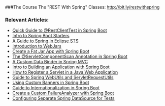###The Course
The "REST With Spring" Classes: http://bit.ly/restwithspring

### Relevant Articles:

- [Quick Guide to @RestClientTest in Spring Boot](http://www.baeldung.com/restclienttest-in-spring-boot)
- [Intro to Spring Boot Starters](http://www.baeldung.com/spring-boot-starters)
- [A Guide to Spring in Eclipse STS](http://www.baeldung.com/eclipse-sts-spring)
- [Introduction to WebJars](http://www.baeldung.com/maven-webjars)
- [Create a Fat Jar App with Spring Boot](http://www.baeldung.com/deployable-fat-jar-spring-boot)
- [The @ServletComponentScan Annotation in Spring Boot](http://www.baeldung.com/spring-servletcomponentscan)
- [A Custom Data Binder in Spring MVC](http://www.baeldung.com/spring-mvc-custom-data-binder)
- [Intro to Building an Application with Spring Boot](http://www.baeldung.com/intro-to-spring-boot)
- [How to Register a Servlet in a Java Web Application](http://www.baeldung.com/register-servlet)
- [Guide to Spring WebUtils and ServletRequestUtils](http://www.baeldung.com/spring-webutils-servletrequestutils)
- [Using Custom Banners in Spring Boot](http://www.baeldung.com/spring-boot-custom-banners)
- [Guide to Internationalization in Spring Boot](http://www.baeldung.com/spring-boot-internationalization)
- [Create a Custom FailureAnalyzer with Spring Boot](http://www.baeldung.com/spring-boot-failure-analyzer)
- [Configuring Separate Spring DataSource for Tests](http://www.baeldung.com/spring-testing-separate-data-source)

